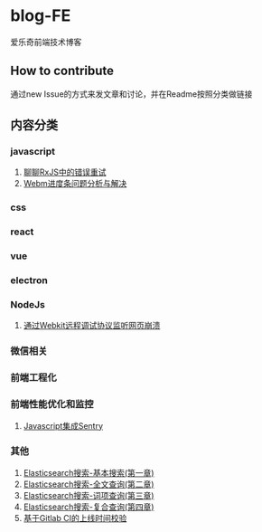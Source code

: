 # blog-FE
爱乐奇前端技术博客

## How to contribute
通过new Issue的方式来发文章和讨论，并在Readme按照分类做链接

## 内容分类

### javascript

1. [聊聊RxJS中的错误重试](https://github.com/alo7/blog-FE/issues/7)
2. [Webm进度条问题分析与解决](https://github.com/alo7/blog-FE/issues/10)

### css

### react

### vue

### electron

### NodeJs

1. [通过Webkit远程调试协议监听网页崩溃](https://github.com/alo7/blog-FE/issues/8)

### 微信相关

### 前端工程化

### 前端性能优化和监控
1. [Javascript集成Sentry](https://github.com/alo7/blog-FE/issues/1)

### 其他
1. [Elasticsearch搜索-基本搜索(第一章)](https://github.com/alo7/blog-FE/issues/2)
2. [Elasticsearch搜索-全文查询(第二章)](https://github.com/alo7/blog-FE/issues/3)
3. [Elasticsearch搜索-词项查询(第三章)](https://github.com/alo7/blog-FE/issues/4)
4. [Elasticsearch搜索-复合查询(第四章)](https://github.com/alo7/blog-FE/issues/5)
5. [基于Gitlab CI的上线时间校验](https://github.com/alo7/blog-FE/issues/12)
